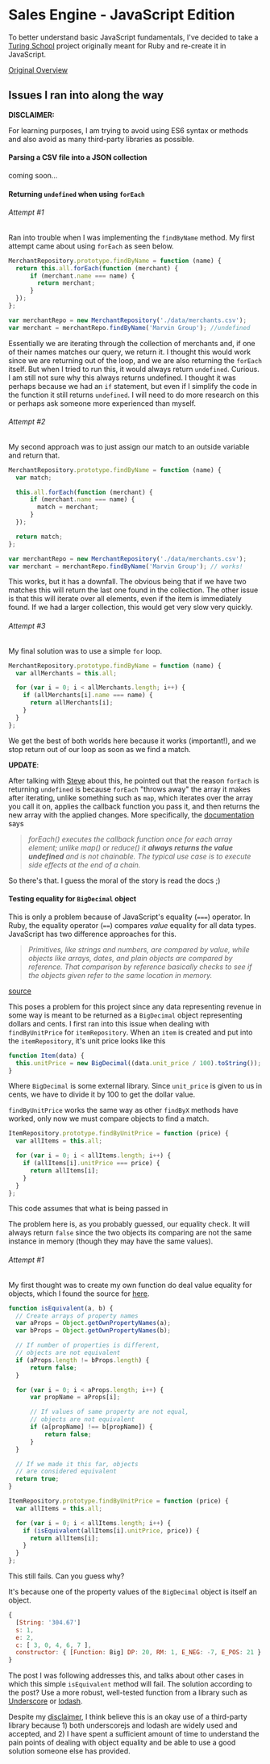 # Sales Engine - JavaScript Edition

To better understand basic JavaScript fundamentals, I've decided to take a
[Turing School](http://turing.io) project originally meant for Ruby and
re-create it in JavaScript.

[Original Overview](http://tutorials.jumpstartlab.com/projects/sales_engine.html)

## Issues I ran into along the way

<a name="disclaimer"></a>**DISCLAIMER:**

For learning purposes, I am trying to avoid using ES6 syntax or methods and also
avoid as many third-party libraries as possible.

#### Parsing a CSV file into a JSON collection
coming soon...

#### Returning `undefined` when using `forEach`

###### Attempt #1

Ran into trouble when I was implementing the `findByName` method. My first
attempt came about using `forEach` as seen below.

```javascript
MerchantRepository.prototype.findByName = function (name) {
  return this.all.forEach(function (merchant) {
      if (merchant.name === name) {
        return merchant;
      }
  });
};

var merchantRepo = new MerchantRepository('./data/merchants.csv');
var merchant = merchantRepo.findByName('Marvin Group'); //undefined
```

Essentially we are iterating through the collection of merchants and, if one of
their names matches our query, we return it. I thought this would work since we
are returning out of the loop, and we are also returning the `forEach` itself.
But when I tried to run this, it would always return `undefined`. Curious. I am
still not sure why this always returns undefined. I thought it was perhaps
because we had an `if` statement, but even if I simplify the code in the
function it still returns `undefined`. I will need to do more research on this
or perhaps ask someone more experienced than myself.

###### Attempt #2

My second approach was to just assign our match to an outside variable and
return that.

```javascript
MerchantRepository.prototype.findByName = function (name) {
  var match;

  this.all.forEach(function (merchant) {
      if (merchant.name === name) {
        match = merchant;
      }
  });

  return match;
};

var merchantRepo = new MerchantRepository('./data/merchants.csv');
var merchant = merchantRepo.findByName('Marvin Group'); // works!
```

This works, but it has a downfall. The obvious being that if we have two matches
this will return the last one found in the collection. The other issue is that
this will iterate over all elements, even if the item is immediately found. If
we had a larger collection, this would get very slow very quickly.

###### Attempt #3

My final solution was to use a simple `for` loop.

```javascript
MerchantRepository.prototype.findByName = function (name) {
  var allMerchants = this.all;

  for (var i = 0; i < allMerchants.length; i++) {
    if (allMerchants[i].name === name) {
      return allMerchants[i];
    }
  }
};
```

We get the best of both worlds here because it works (important!), and we stop
return out of our loop as soon as we find a match.

**UPDATE**:

After talking with [Steve](https://github.com/stevekinney/) about this, he
pointed out that the reason `forEach` is returning `undefined` is because
`forEach` "throws away" the array it makes after iterating, unlike something
such as `map`, which iterates over the array you call it on, applies the
callback function you pass it, and then returns the new array with the applied
changes. More specifically, the [documentation](https://developer.mozilla.org/en-US/docs/Web/JavaScript/Reference/Global_Objects/Array/forEach)
says

> _forEach() executes the callback function once for each array element; unlike
map() or reduce() it **always returns the value undefined** and is not chainable.
The typical use case is to execute side effects at the end of a chain._

So there's that. I guess the moral of the story is read the docs ;)

#### Testing equality for `BigDecimal` object

This is only a problem because of JavaScript's equality (`===`) operator. In
Ruby, the equality operator (`==`) compares _value_ equality for all data types.
JavaScript has two difference approaches for this.

> _Primitives, like strings and numbers, are compared by value, while objects
like arrays, dates, and plain objects are compared by *reference*. That
comparison by reference basically checks to see if the objects given refer to
the same location in memory._

[source](http://adripofjavascript.com/blog/drips/object-equality-in-javascript.html)

This poses a problem for this project since any data representing revenue in
some way is meant to be returned as a `BigDecimal` object representing dollars
and cents. I first ran into this issue when dealing with `findByUnitPrice` for
`itemRepository`. When an `item` is created and put into the `itemRepository`,
it's unit price looks like this

```javascript
function Item(data) {
  this.unitPrice = new BigDecimal((data.unit_price / 100).toString());
}
```

Where `BigDecimal` is some external library. Since `unit_price` is given to us
in cents, we have to divide it by 100 to get the dollar value.

`findByUnitPrice` works the same way as other `findByX` methods have worked,
only now we must compare objects to find a match.

```javascript
ItemRepository.prototype.findByUnitPrice = function (price) {
  var allItems = this.all;

  for (var i = 0; i < allItems.length; i++) {
    if (allItems[i].unitPrice === price) {
      return allItems[i];
    }
  }
};
```

This code assumes that what is being passed in

The problem here is, as you probably guessed, our equality check. It will
always return `false` since the two objects its comparing are not the same
instance in memory (though they may have the same values).

###### Attempt #1

My first thought was to create my own function do deal value equality for
objects, which I found the source for
[here](http://adripofjavascript.com/blog/drips/object-equality-in-javascript.html).

```javascript
function isEquivalent(a, b) {
  // Create arrays of property names
  var aProps = Object.getOwnPropertyNames(a);
  var bProps = Object.getOwnPropertyNames(b);

  // If number of properties is different,
  // objects are not equivalent
  if (aProps.length != bProps.length) {
      return false;
  }

  for (var i = 0; i < aProps.length; i++) {
      var propName = aProps[i];

      // If values of same property are not equal,
      // objects are not equivalent
      if (a[propName] !== b[propName]) {
          return false;
      }
  }

  // If we made it this far, objects
  // are considered equivalent
  return true;
}
```

```javascript
ItemRepository.prototype.findByUnitPrice = function (price) {
  var allItems = this.all;

  for (var i = 0; i < allItems.length; i++) {
    if (isEquivalent(allItems[i].unitPrice, price)) {
      return allItems[i];
    }
  }
};
```

This still fails. Can you guess why?

It's because one of the property values of the `BigDecimal` object is itself an
object.

```javascript
{
  [String: '304.67']
  s: 1,
  e: 2,
  c: [ 3, 0, 4, 6, 7 ],
  constructor: { [Function: Big] DP: 20, RM: 1, E_NEG: -7, E_POS: 21 }
}
```

The post I was following addresses this, and talks about other cases in which
this simple `isEquivalent` method will fail. The solution according to the post?
Use a more robust, well-tested function from a library such as
[Underscore](http://underscorejs.org/#isEqual) or
[lodash](http://lodash.com/docs#isEqual).

Despite my [disclaimer](#disclaimer), I think believe this is an okay use of a
third-party library because 1) both underscorejs and lodash are widely used and
accepted, and 2) I have spent a sufficient amount of time to understand the pain
points of dealing with object equality and be able to use a good solution
someone else has provided.
